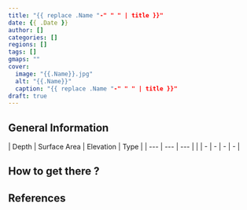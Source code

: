 ```yaml
---
title: "{{ replace .Name "-" " " | title }}"
date: {{ .Date }}
author: []
categories: []
regions: []
tags: []
gmaps: ""
cover:
  image: "{{.Name}}.jpg"
  alt: "{{.Name}}"
  caption: "{{ replace .Name "-" " " | title }}"
draft: true
---
```


## General Information

| Depth | Surface Area | Elevation | Type |
| ---   | ---          | ---       |      |
| -     | -            | -         | -    |

## How to get there ?

## References
